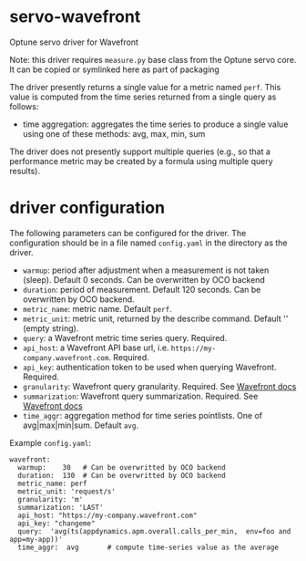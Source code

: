 # servo-wavefront
Optune servo driver for Wavefront

Note: this driver requires `measure.py` base class from the Optune servo core. It can be copied or symlinked here as part of packaging

The driver presently returns a single value for a metric named `perf`.  This value is computed from the time series  returned from a single query as follows:

* time aggregation:  aggregates the time series to produce a single value using one of these methods:  avg, max, min, sum

The driver does not presently support multiple queries (e.g., so that a performance metric may be created by a formula using multiple query results).

# driver configuration

The following parameters can be configured for the driver. The configuration should be in a file named `config.yaml` in the directory as the driver.

* `warmup`:  period after adjustment when a measurement is not taken (sleep). Default 0 seconds. Can be overwritten by OCO backend
* `duration`:  period of measurement.  Default 120 seconds. Can be overwritten by OCO backend.
* `metric_name`: metric name. Default `perf`.
* `metric_unit`: metric unit, returned by the describe command. Default '' (empty string).
* `query`: a Wavefront metric time series query. Required.
* `api_host`: a Wavefront API base url, i.e. `https://my-company.wavefront.com`. Required.
* `api_key`: authentication token to be used when querying Wavefront. Required.
* `granularity`: Wavefront query granularity. Required. See [Wavefront docs](https://github.com/wavefrontHQ/python-client/blob/master/docs/QueryApi.md#query_api)
* `summarization`: Wavefront query summarization. Required. See [Wavefront docs](https://github.com/wavefrontHQ/python-client/blob/master/docs/QueryApi.md#query_api)
* `time_aggr`:  aggregation method for time series pointlists.  One of avg|max|min|sum.  Default `avg`.

Example `config.yaml`:

```
wavefront:
  warmup:    30   # Can be overwritted by OCO backend
  duration:  130  # Can be overwritted by OCO backend
  metric_name: perf
  metric_unit: 'request/s'
  granularity: 'm'
  summarization: 'LAST'
  api_host: "https://my-company.wavefront.com"
  api_key: "changeme"
  query:  'avg(ts(appdynamics.apm.overall.calls_per_min,  env=foo and app=my-app))'
  time_aggr:  avg       # compute time-series value as the average
```

